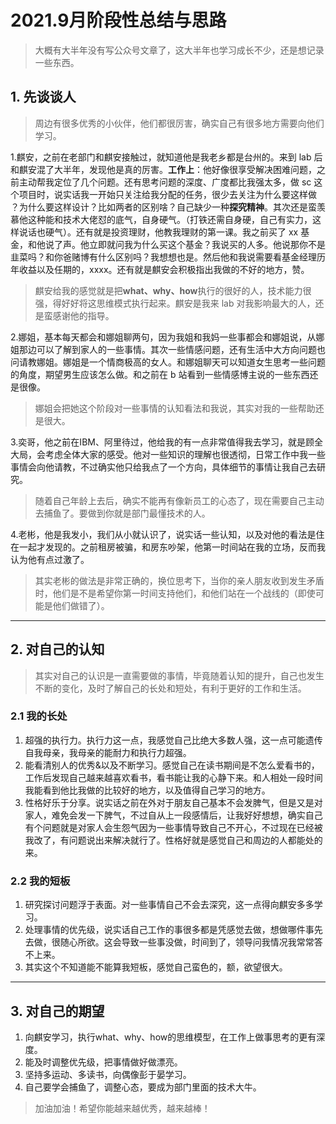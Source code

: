# 2021.9月阶段性总结与思路

> 大概有大半年没有写公众号文章了，这大半年也学习成长不少，还是想记录一些东西。

## 1. 先谈谈人

> 周边有很多优秀的小伙伴，他们都很厉害，确实自己有很多地方需要向他们学习。

1.麒安，之前在老部门和麒安接触过，就知道他是我老乡都是台州的。来到 lab 后和麒安混了大半年，发现他是真的厉害。**工作上**：他好像很享受解决困难问题，之前主动帮我定位了几个问题。还有思考问题的深度、广度都比我强太多，做 sc 这个项目时，说实话我一开始只关注给我分配的任务，很少去关注为什么要这样做 ？为什么要这样设计？比如两者的区别啥？自己缺少一种**探究精神**。其次还是蛮羡慕他这种能和技术大佬怼的底气，自身硬气。（打铁还需自身硬，自己有实力，这样说话也硬气）。还有就是投资理财，他教我理财的第一课。我之前买了 xx 基金，和他说了声。他立即就问我为什么买这个基金？我说买的人多。他说那你不是韭菜吗？和你爸赌博有什么区别吗？我想想也是。然后他和我说需要看基金经理历年收益以及任期的，xxxx。还有就是麒安会积极指出我做的不好的地方，赞。

> 麒安给我的感觉就是把**what、why、how**执行的很好的人，技术能力很强，得好好将这思维模式执行起来。麒安是我来 lab 对我影响最大的人，还是蛮感谢他的指导。

2.娜姐，基本每天都会和娜姐聊两句，因为我姐和我妈一些事都会和娜姐说，从娜姐那边可以了解到家人的一些事情。其次一些情感问题，还有生活中大方向问题也问请教娜姐。娜姐是一个情商极高的女人。和娜姐聊天可以知道女生思考一些问题的角度，期望男生应该怎么做。和之前在 b 站看到一些情感博主说的一些东西还是很像。

> 娜姐会把她这个阶段对一些事情的认知看法和我说，其实对我的一些帮助还是很大。

3.奕哥，他之前在IBM、阿里待过，他给我的有一点非常值得我去学习，就是顾全大局，会考虑全体大家的感受。他对一些知识的理解也很透彻，日常工作中我一些事情会向他请教，不过确实他只给我点了一个方向，具体细节的事情让我自己去研究。

> 随着自己年龄上去后，确实不能再有像新员工的心态了，现在需要自己主动去捕鱼了。要做到你就是部门最懂技术的人。

4.老彬，他是我发小，我们从小就认识了，说实话一些认知，以及对他的看法是住在一起才发现的。之前租房被骗，和房东吵架，他第一时间站在我的立场，反而我认为他有点过激了。

> 其实老彬的做法是非常正确的，换位思考下，当你的亲人朋友收到发生矛盾时，他们是不是希望你第一时间支持他们，和他们站在一个战线的（即使可能是他们做错了）。

---

## 2. 对自己的认知

> 其实对自己的认识是一直需要做的事情，毕竟随着认知的提升，自己也发生不断的变化，及时了解自己的长处和短处，有利于更好的工作和生活。

### 2.1 我的长处

1. 超强的执行力。执行力这一点，我感觉自己比绝大多数人强，这一点可能遗传自我母亲，我母亲的能耐力和执行力超强。
2. 能看清别人的优秀&以及不断学习。感觉自己在读书期间是不怎么爱看书的，工作后发现自己越来越喜欢看书，看书能让我的心静下来。和人相处一段时间我能看到他比我做的比较好的地方，以及值得自己学习的地方。
3. 性格好乐于分享。说实话之前在外对于朋友自己基本不会发脾气，但是又是对家人，难免会发一下脾气，不过自从上一段感情后，让我好好想想，确实自己有个问题就是对家人会生怨气因为一些事情导致自己不开心，不过现在已经被我改了，有问题说出来解决就行了。性格好就是感觉自己和周边的人都能处的来。

### 2.2 我的短板

1. 研究探讨问题浮于表面。对一些事情自己不会去深究，这一点得向麒安多多学习。
2. 处理事情的优先级，说实话自己工作的事很多都是凭感觉去做，想做哪件事先去做，很随心所欲。这会导致一些事没做，时间到了，领导问我情况我常常答不上来。
3. 其实这个不知道能不能算我短板，感觉自己蛮色的，额，欲望很大。

---

## 3. 对自己的期望

1. 向麒安学习，执行what、why、how的思维模型，在工作上做事思考的更有深度。
2. 能及时调整优先级，把事情做好做漂亮。
3. 坚持多运动、多读书，向偶像彭于晏学习。
4. 自己要学会捕鱼了，调整心态，要成为部门里面的技术大牛。

> 加油加油！希望你能越来越优秀，越来越棒！
